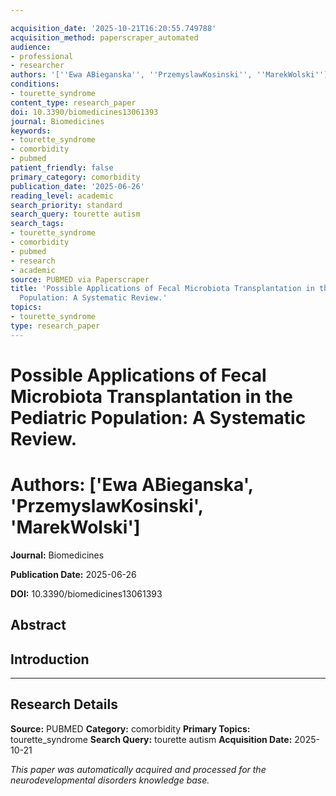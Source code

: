 ```yaml
---

acquisition_date: '2025-10-21T16:20:55.749788'
acquisition_method: paperscraper_automated
audience:
- professional
- researcher
authors: '[''Ewa ABieganska'', ''PrzemyslawKosinski'', ''MarekWolski'']'
conditions:
- tourette_syndrome
content_type: research_paper
doi: 10.3390/biomedicines13061393
journal: Biomedicines
keywords:
- tourette_syndrome
- comorbidity
- pubmed
patient_friendly: false
primary_category: comorbidity
publication_date: '2025-06-26'
reading_level: academic
search_priority: standard
search_query: tourette autism
search_tags:
- tourette_syndrome
- comorbidity
- pubmed
- research
- academic
source: PUBMED via Paperscraper
title: 'Possible Applications of Fecal Microbiota Transplantation in the Pediatric
  Population: A Systematic Review.'
topics:
- tourette_syndrome
type: research_paper
---
```




# Possible Applications of Fecal Microbiota Transplantation in the Pediatric Population: A Systematic Review.

# **Authors:** ['Ewa ABieganska', 'PrzemyslawKosinski', 'MarekWolski']

**Journal:** Biomedicines

**Publication Date:** 2025-06-26

**DOI:** 10.3390/biomedicines13061393

## Abstract

## Introduction

---

## Research Details

**Source:** PUBMED
**Category:** comorbidity
**Primary Topics:** tourette_syndrome
**Search Query:** tourette autism
**Acquisition Date:** 2025-10-21

*This paper was automatically acquired and processed for the neurodevelopmental disorders knowledge base.*
